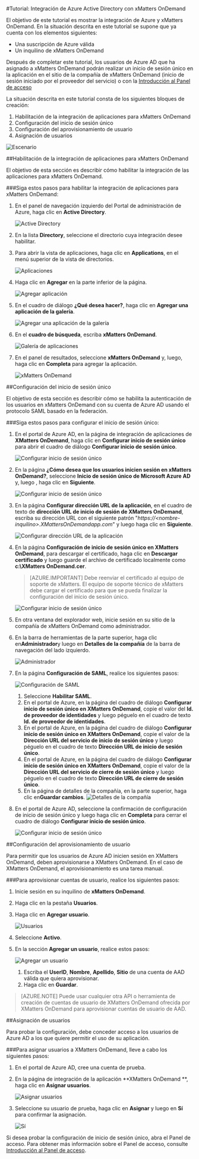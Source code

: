 <properties 
    pageTitle="Tutorial: Integración de Azure Active Directory con xMatters OnDemand | Microsoft Azure"
    description="Aprenda cómo usar xMatters OnDemand con Azure Active Directory para habilitar el inicio de sesión único, el aprovisionamiento automatizado, etc." 
    services="active-directory" 
    authors="markusvi"  
    documentationCenter="na" 
    manager="stevenpo"/>
<tags 
    ms.service="active-directory" 
    ms.devlang="na" 
    ms.topic="article" 
    ms.tgt_pltfrm="na" 
    ms.workload="identity" 
    ms.date="01/12/2016" 
    ms.author="markvi" />

#Tutorial: Integración de Azure Active Directory con xMatters OnDemand
  
El objetivo de este tutorial es mostrar la integración de Azure y xMatters OnDemand. En la situación descrita en este tutorial se supone que ya cuenta con los elementos siguientes:

-   Una suscripción de Azure válida
-   Un inquilino de xMatters OnDemand
  
Después de completar este tutorial, los usuarios de Azure AD que ha asignado a xMatters OnDemand podrán realizar un inicio de sesión único en la aplicación en el sitio de la compañía de xMatters OnDemand (inicio de sesión iniciado por el proveedor del servicio) o con la [Introducción al Panel de acceso](active-directory-saas-access-panel-introduction.md)
  
La situación descrita en este tutorial consta de los siguientes bloques de creación:

1.  Habilitación de la integración de aplicaciones para xMatters OnDemand
2.  Configuración del inicio de sesión único
3.  Configuración del aprovisionamiento de usuario
4.  Asignación de usuarios

![Escenario](./media/active-directory-saas-xmatters-ondemand-tutorial/IC776788.png "Escenario")

##Habilitación de la integración de aplicaciones para xMatters OnDemand
  
El objetivo de esta sección es describir cómo habilitar la integración de las aplicaciones para xMatters OnDemand.

###Siga estos pasos para habilitar la integración de aplicaciones para xMatters OnDemand:

1.  En el panel de navegación izquierdo del Portal de administración de Azure, haga clic en **Active Directory**.

    ![Active Directory](./media/active-directory-saas-xmatters-ondemand-tutorial/IC700993.png "Active Directory")

2.  En la lista **Directory**, seleccione el directorio cuya integración desee habilitar.

3.  Para abrir la vista de aplicaciones, haga clic en **Applications**, en el menú superior de la vista de directorios.

    ![Aplicaciones](./media/active-directory-saas-xmatters-ondemand-tutorial/IC700994.png "Aplicaciones")

4.  Haga clic en **Agregar** en la parte inferior de la página.

    ![Agregar aplicación](./media/active-directory-saas-xmatters-ondemand-tutorial/IC749321.png "Agregar aplicación")

5.  En el cuadro de diálogo **¿Qué desea hacer?**, haga clic en **Agregar una aplicación de la galería**.

    ![Agregar una aplicación de la galería](./media/active-directory-saas-xmatters-ondemand-tutorial/IC749322.png "Agregar una aplicación de la galería")

6.  En el **cuadro de búsqueda**, escriba **xMatters OnDemand**.

    ![Galería de aplicaciones](./media/active-directory-saas-xmatters-ondemand-tutorial/IC776789.png "Galería de aplicaciones")

7.  En el panel de resultados, seleccione **xMatters OnDemand** y, luego, haga clic en **Completa** para agregar la aplicación.

    ![xMatters OnDemand](./media/active-directory-saas-xmatters-ondemand-tutorial/IC776790.png "xMatters OnDemand")

##Configuración del inicio de sesión único
  
El objetivo de esta sección es describir cómo se habilita la autenticación de los usuarios en xMatters OnDemand con su cuenta de Azure AD usando el protocolo SAML basado en la federación.

###Siga estos pasos para configurar el inicio de sesión único:

1.  En el portal de Azure AD, en la página de integración de aplicaciones de **XMatters OnDemand**, haga clic en **Configurar inicio de sesión único** para abrir el cuadro de diálogo **Configurar inicio de sesión único**.

    ![Configurar inicio de sesión único](./media/active-directory-saas-xmatters-ondemand-tutorial/IC776791.png "Configurar inicio de sesión único")

2.  En la página **¿Cómo desea que los usuarios inicien sesión en xMatters OnDemand?**, seleccione **Inicio de sesión único de Microsoft Azure AD** y, luego , haga clic en **Siguiente**.

    ![Configurar inicio de sesión único](./media/active-directory-saas-xmatters-ondemand-tutorial/IC776792.png "Configurar inicio de sesión único")

3.  En la página **Configurar dirección URL de la aplicación**, en el cuadro de texto de **dirección URL de inicio de sesión de XMatters OnDemand**, escriba su dirección URL con el siguiente patrón "*https://\<nombre-inquilino>.XMattersOnDemandapp.com*" y luego haga clic en **Siguiente**.

    ![Configurar dirección URL de la aplicación](./media/active-directory-saas-xmatters-ondemand-tutorial/IC776793.png "Configurar dirección URL de la aplicación")

4.  En la página **Configuración de inicio de sesión único en XMatters OnDemand**, para descargar el certificado, haga clic en **Descargar certificado** y luego guarde el archivo de certificado localmente como **c:\\XMatters OnDemand.cer**.

    >[AZURE.IMPORTANT] Debe reenviar el certificado al equipo de soporte de xMatters. El equipo de soporte técnico de xMatters debe cargar el certificado para que se pueda finalizar la configuración del inicio de sesión único.

    ![Configurar inicio de sesión único](./media/active-directory-saas-xmatters-ondemand-tutorial/IC776794.png "Configurar inicio de sesión único")

5.  En otra ventana del explorador web, inicie sesión en su sitio de la compañía de xMatters OnDemand como administrador.

6.  En la barra de herramientas de la parte superior, haga clic en**Administrador**y luego en **Detalles de la compañía** de la barra de navegación del lado izquierdo.

    ![Administrador](./media/active-directory-saas-xmatters-ondemand-tutorial/IC776795.png "Administrador")

7.  En la página **Configuración de SAML**, realice los siguientes pasos:

    ![Configuración de SAML](./media/active-directory-saas-xmatters-ondemand-tutorial/IC776796.png "Configuración de SAML")

    1.  Seleccione **Habilitar SAML**.
    2.  En el portal de Azure, en la página del cuadro de diálogo **Configurar inicio de sesión único en XMatters OnDemand**, copie el valor del **Id. de proveedor de identidades** y luego péguelo en el cuadro de texto **Id. de proveedor de identidades**.
    3.  En el portal de Azure, en la página del cuadro de diálogo **Configurar inicio de sesión único en XMatters OnDemand**, copie el valor de la **Dirección URL del servicio de inicio de sesión único** y luego péguelo en el cuadro de texto **Dirección URL de inicio de sesión único**.
    4.  En el portal de Azure, en la página del cuadro de diálogo **Configurar inicio de sesión único en XMatters OnDemand**, copie el valor de la **Dirección URL del servicio de cierre de sesión único** y luego péguelo en el cuadro de texto **Dirección URL de cierre de sesión único**.
    5.  En la página de detalles de la compañía, en la parte superior, haga clic en**Guardar cambios**. ![Detalles de la compañía](./media/active-directory-saas-xmatters-ondemand-tutorial/IC776797.png "Detalles de la compañía")

8.  En el portal de Azure AD, seleccione la confirmación de configuración de inicio de sesión único y luego haga clic en **Completa** para cerrar el cuadro de diálogo **Configurar inicio de sesión único**.

    ![Configurar inicio de sesión único](./media/active-directory-saas-xmatters-ondemand-tutorial/IC776798.png "Configurar inicio de sesión único")

##Configuración del aprovisionamiento de usuario
  
Para permitir que los usuarios de Azure AD inicien sesión en XMatters OnDemand, deben aprovisionarse a XMatters OnDemand. En el caso de XMatters OnDemand, el aprovisionamiento es una tarea manual.

###Para aprovisionar cuentas de usuario, realice los siguientes pasos:

1.  Inicie sesión en su inquilino de **xMatters OnDemand**.

2.  Haga clic en la pestaña **Usuarios**.

3.  Haga clic en **Agregar usuario**.

    ![Usuarios](./media/active-directory-saas-xmatters-ondemand-tutorial/IC781048.png "Usuarios")

4.  Seleccione **Activo**.

5.  En la sección **Agregar un usuario**, realice estos pasos:

    ![Agregar un usuario](./media/active-directory-saas-xmatters-ondemand-tutorial/IC781049.png "Agregar un usuario")

    1.  Escriba el **UserID**, **Nombre**, **Apellido**, **Sitio** de una cuenta de AAD válida que quiera aprovisionar.
    2.  Haga clic en **Guardar**.

>[AZURE.NOTE] Puede usar cualquier otra API o herramienta de creación de cuentas de usuario de XMatters OnDemand ofrecida por XMatters OnDemand para aprovisionar cuentas de usuario de AAD.

##Asignación de usuarios
  
Para probar la configuración, debe conceder acceso a los usuarios de Azure AD a los que quiere permitir el uso de su aplicación.

###Para asignar usuarios a XMatters OnDemand, lleve a cabo los siguientes pasos:

1.  En el portal de Azure AD, cree una cuenta de prueba.

2.  En la página de integración de la aplicación **XMatters OnDemand **, haga clic en **Asignar usuarios**.

    ![Asignar usuarios](./media/active-directory-saas-xmatters-ondemand-tutorial/IC776799.png "Asignar usuarios")

3.  Seleccione su usuario de prueba, haga clic en **Asignar** y luego en **Sí** para confirmar la asignación.

    ![Sí](./media/active-directory-saas-xmatters-ondemand-tutorial/IC767830.png "Sí")
  
Si desea probar la configuración de inicio de sesión único, abra el Panel de acceso. Para obtener más información sobre el Panel de acceso, consulte [Introducción al Panel de acceso](active-directory-saas-access-panel-introduction.md).

<!---HONumber=AcomDC_0218_2016-->